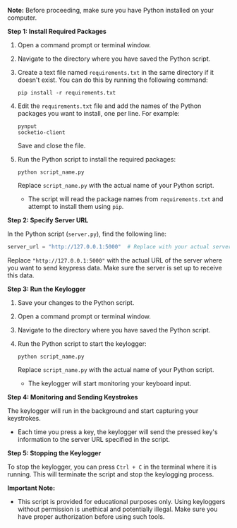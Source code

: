 
**Note:** Before proceeding, make sure you have Python installed on your computer.

**Step 1: Install Required Packages**

1. Open a command prompt or terminal window.

2. Navigate to the directory where you have saved the Python script.

3. Create a text file named `requirements.txt` in the same directory if it doesn't exist. You can do this by running the following command:

   ```
   pip install -r requirements.txt
   ```

4. Edit the `requirements.txt` file and add the names of the Python packages you want to install, one per line. For example:

   ```
   pynput
   socketio-client
   ```

   Save and close the file.

5. Run the Python script to install the required packages:

   ```
   python script_name.py
   ```

   Replace `script_name.py` with the actual name of your Python script.

   - The script will read the package names from `requirements.txt` and attempt to install them using `pip`.

**Step 2: Specify Server URL**

In the Python script (`server.py`), find the following line:

```python
server_url = "http://127.0.0.1:5000"  # Replace with your actual server URL
```

Replace `"http://127.0.0.1:5000"` with the actual URL of the server where you want to send keypress data. Make sure the server is set up to receive this data.

**Step 3: Run the Keylogger**

1. Save your changes to the Python script.

2. Open a command prompt or terminal window.

3. Navigate to the directory where you have saved the Python script.

4. Run the Python script to start the keylogger:

   ```
   python script_name.py
   ```

   Replace `script_name.py` with the actual name of your Python script.

   - The keylogger will start monitoring your keyboard input.

**Step 4: Monitoring and Sending Keystrokes**

The keylogger will run in the background and start capturing your keystrokes.

- Each time you press a key, the keylogger will send the pressed key's information to the server URL specified in the script.

**Step 5: Stopping the Keylogger**

To stop the keylogger, you can press `Ctrl + C` in the terminal where it is running. This will terminate the script and stop the keylogging process.

**Important Note:**

- This script is provided for educational purposes only. Using keyloggers without permission is unethical and potentially illegal. Make sure you have proper authorization before using such tools.


